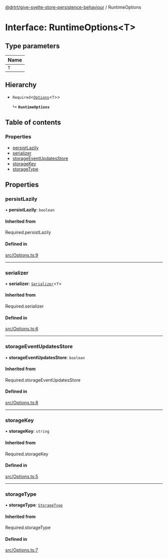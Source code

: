 [@drtrt/give-svelte-store-persistence-behaviour](../README.md) / RuntimeOptions

# Interface: RuntimeOptions\<T\>

## Type parameters

| Name |
| :------ |
| `T` |

## Hierarchy

- `Required`\<[`Options`](Options.md)\<`T`\>\>

  ↳ **`RuntimeOptions`**

## Table of contents

### Properties

- [persistLazily](RuntimeOptions.md#persistlazily)
- [serializer](RuntimeOptions.md#serializer)
- [storageEventUpdatesStore](RuntimeOptions.md#storageeventupdatesstore)
- [storageKey](RuntimeOptions.md#storagekey)
- [storageType](RuntimeOptions.md#storagetype)

## Properties

### persistLazily

• **persistLazily**: `boolean`

#### Inherited from

Required.persistLazily

#### Defined in

[src/Options.ts:9](https://github.com/drtrt-org/give-svelte-store-persistence-behaviour/blob/1425e0d/src/Options.ts#L9)

___

### serializer

• **serializer**: [`Serializer`](Serializer.md)\<`T`\>

#### Inherited from

Required.serializer

#### Defined in

[src/Options.ts:6](https://github.com/drtrt-org/give-svelte-store-persistence-behaviour/blob/1425e0d/src/Options.ts#L6)

___

### storageEventUpdatesStore

• **storageEventUpdatesStore**: `boolean`

#### Inherited from

Required.storageEventUpdatesStore

#### Defined in

[src/Options.ts:8](https://github.com/drtrt-org/give-svelte-store-persistence-behaviour/blob/1425e0d/src/Options.ts#L8)

___

### storageKey

• **storageKey**: `string`

#### Inherited from

Required.storageKey

#### Defined in

[src/Options.ts:5](https://github.com/drtrt-org/give-svelte-store-persistence-behaviour/blob/1425e0d/src/Options.ts#L5)

___

### storageType

• **storageType**: [`StorageType`](../enums/StorageType.md)

#### Inherited from

Required.storageType

#### Defined in

[src/Options.ts:7](https://github.com/drtrt-org/give-svelte-store-persistence-behaviour/blob/1425e0d/src/Options.ts#L7)
